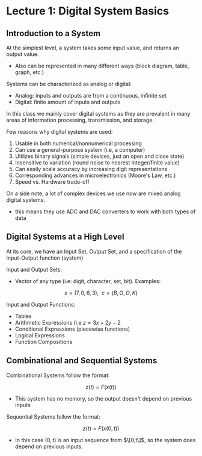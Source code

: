 # Lecture 1: Digital System Basics

## Introduction to a System

At the simplest level, a system takes some input value, and returns an output value.
- Also can be represented in many different ways (block diagram, table, graph, etc.)

Systems can be characterized as analog or digital:
- Analog: inputs and outputs are from a continuous, infinite set
- Digital: finite amount of inputs and outputs

In this class we mainly cover digital systems as they are prevalent in many areas of
information processing, transmission, and storage.

Few reasons why digital systems are used:
1. Usable in both numerical/nonnumerical processing
2. Can use a general-purpose system (i.e, a computer)
3. Utilizes binary signals (simple devices, just an open and close state)
4. Insensitive to variation (round noise to nearest integer/finite value)
5. Can easily scale accuracy by increasing digit representations
6. Corresponding advances in microelectronics (Moore's Law, etc.)
7. Speed vs. Hardware trade-off

On a side note, a lot of complex devices we use now are mixed analog digital systems.
- this means they use ADC and DAC converters to work with both types of data

## Digital Systems at a High Level

At its core, we have an Input Set, Output Set, and a specification of the Input-Output
function (system)

Input and Output Sets:
- Vector of any type (i.e: digit, character, set, bit). Examples:

$$x = (7, 0, 6, 3), \enspace c = (B, O, O, K)$$

Input and Output Functions:
- Tables
- Arithmetic Expressions (i.e $z = 3x + 2y - 2$
- Conditional Expressions (piecewise functions)
- Logical Expressions
- Function Compositions


## Combinational and Sequential Systems

Combinational Systems follow the format:

$$z(t) = F(x(t))$$

- This system has no memory, so the output doesn't depend on previous inputs

Sequential Systems follow the format:

$$z(t) = F(x(0,t))$$

- In this case $(0,t)$ is an input sequence from $\[0,t\]$, so the system does depend on
  previous inputs.




